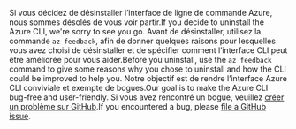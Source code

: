 <span data-ttu-id="d7484-101">Si vous décidez de désinstaller l’interface de ligne de commande Azure, nous sommes désolés de vous voir partir.</span><span class="sxs-lookup"><span data-stu-id="d7484-101">If you decide to uninstall the Azure CLI, we're sorry to see you go.</span></span> <span data-ttu-id="d7484-102">Avant de désinstaller, utilisez la commande `az feedback`, afin de donner quelques raisons pour lesquelles vous avez choisi de désinstaller et de spécifier comment l’interface CLI peut être améliorée pour vous aider.</span><span class="sxs-lookup"><span data-stu-id="d7484-102">Before you uninstall, use the `az feedback` command to give some reasons why you chose to uninstall and how the CLI could be improved to help you.</span></span> <span data-ttu-id="d7484-103">Notre objectif est de rendre l’interface Azure CLI conviviale et exempte de bogues.</span><span class="sxs-lookup"><span data-stu-id="d7484-103">Our goal is to make the Azure CLI bug-free and user-friendly.</span></span> <span data-ttu-id="d7484-104">Si vous avez rencontré un bogue, veuillez [créer un problème sur GitHub](https://github.com/Azure/azure-cli/issues).</span><span class="sxs-lookup"><span data-stu-id="d7484-104">If you encountered a bug, please [file a GitHub issue](https://github.com/Azure/azure-cli/issues).</span></span>
